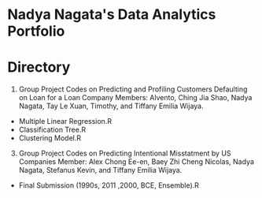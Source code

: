 # Nadya Nagata's Data Analytics Portfolio

# Directory
1. Group Project Codes on Predicting and Profiling Customers Defaulting on Loan for a Loan Company
Members: Alvento, Ching Jia Shao, Nadya Nagata, Tay Le Xuan, Timothy, and Tiffany Emilia Wijaya.
- Multiple Linear Regression.R
- Classification Tree.R
- Clustering Model.R

3. Group Project Codes on Predicting Intentional Misstatment by US Companies
Member: Alex Chong Ee-en, Baey Zhi Cheng Nicolas, Nadya Nagata, Stefanus Kevin, and Tiffany Emilia Wijaya.
- Final Submission (1990s, 2011 ,2000, BCE, Ensemble).R


